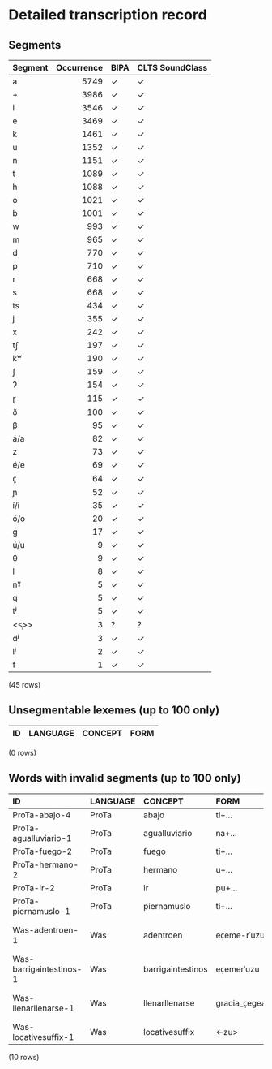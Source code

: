 
# Detailed transcription record

## Segments

| Segment | Occurrence | BIPA | CLTS SoundClass |
|:----------|-------------:|:-------|:------------------|
| a | 5749 | ✓ | ✓ |
| + | 3986 | ✓ | ✓ |
| i | 3546 | ✓ | ✓ |
| e | 3469 | ✓ | ✓ |
| k | 1461 | ✓ | ✓ |
| u | 1352 | ✓ | ✓ |
| n | 1151 | ✓ | ✓ |
| t | 1089 | ✓ | ✓ |
| h | 1088 | ✓ | ✓ |
| o | 1021 | ✓ | ✓ |
| b | 1001 | ✓ | ✓ |
| w | 993 | ✓ | ✓ |
| m | 965 | ✓ | ✓ |
| d | 770 | ✓ | ✓ |
| p | 710 | ✓ | ✓ |
| r | 668 | ✓ | ✓ |
| s | 668 | ✓ | ✓ |
| ts | 434 | ✓ | ✓ |
| j | 355 | ✓ | ✓ |
| x | 242 | ✓ | ✓ |
| tʃ | 197 | ✓ | ✓ |
| kʷ | 190 | ✓ | ✓ |
| ʃ | 159 | ✓ | ✓ |
| ʔ | 154 | ✓ | ✓ |
| ɽ | 115 | ✓ | ✓ |
| ð | 100 | ✓ | ✓ |
| β | 95 | ✓ | ✓ |
| á/a | 82 | ✓ | ✓ |
| z | 73 | ✓ | ✓ |
| é/e | 69 | ✓ | ✓ |
| c̥ | 64 | ✓ | ✓ |
| ɲ | 52 | ✓ | ✓ |
| í/i | 35 | ✓ | ✓ |
| ó/o | 20 | ✓ | ✓ |
| g | 17 | ✓ | ✓ |
| ú/u | 9 | ✓ | ✓ |
| θ | 9 | ✓ | ✓ |
| l | 8 | ✓ | ✓ |
| nˠ | 5 | ✓ | ✓ |
| q | 5 | ✓ | ✓ |
| tʲ | 5 | ✓ | ✓ |
| <<̹>> | 3 | ? | ? |
| dʲ | 3 | ✓ | ✓ |
| lʲ | 2 | ✓ | ✓ |
| f | 1 | ✓ | ✓ |

(45 rows)



## Unsegmentable lexemes (up to 100 only)

| ID | LANGUAGE | CONCEPT | FORM |
|------|------------|-----------|--------|

(0 rows)



## Words with invalid segments (up to 100 only)

| ID | LANGUAGE | CONCEPT | FORM | SEGMENTS |
|:------------------------|:-----------|:------------------|:------------------|:-------------------------------------------------|
| ProTa-abajo-4 | ProTa | abajo | ti+... | t i + |
| ProTa-agualluviario-1 | ProTa | agualluviario | na+... | n a + |
| ProTa-fuego-2 | ProTa | fuego | ti+... | t i + |
| ProTa-hermano-2 | ProTa | hermano | u+... | u + |
| ProTa-ir-2 | ProTa | ir | pu+... | p u + |
| ProTa-piernamuslo-1 | ProTa | piernamuslo | ti+... | t i + |
| Was-adentroen-1 | Was | adentroen | ec̹eme-rˈuzu | e ts <s> <<̹>> </s> e m e + r u z u |
| Was-barrigaintestinos-1 | Was | barrigaintestinos | ec̹emerˈuzu | e ts <s> <<̹>> </s> e m e r u z u |
| Was-llenarllenarse-1 | Was | llenarllenarse | gracia_c̹egeagigi | g r a ts i a + ts <s> <<̹>> </s> e g e a g i g i |
| Was-locativesuffix-1 | Was | locativesuffix | <-zu> | + z u |

(10 rows)


